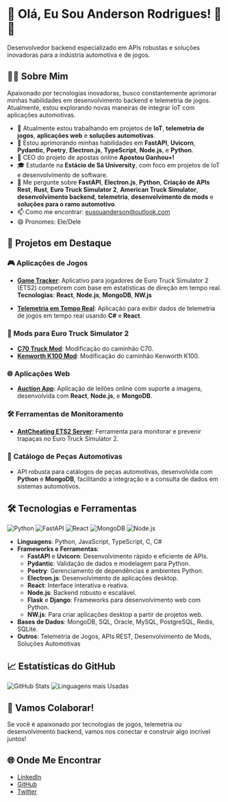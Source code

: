 # 👋 Olá, Eu Sou Anderson Rodrigues! 🚗🚀
Desenvolvedor backend especializado em APIs robustas e soluções inovadoras para a indústria automotiva e de jogos.

## 👨‍💻 Sobre Mim
Apaixonado por tecnologias inovadoras, busco constantemente aprimorar minhas habilidades em desenvolvimento backend e telemetria de jogos. Atualmente, estou explorando novas maneiras de integrar IoT com aplicações automotivas.

- 🔭 Atualmente estou trabalhando em projetos de **IoT**, **telemetria de jogos**, **aplicações web** e **soluções automotivas**.
- 🌱 Estou aprimorando minhas habilidades em **FastAPI**, **Uvicorn**, **Pydantic**, **Poetry**, **Electron.js**, **TypeScript**, **Node.js**, e **Python**.
- 🏢 CEO do projeto de apostas online **Apostou Ganhou+!**
- 🎓 Estudante na **Estácio de Sá University**, com foco em projetos de IoT e desenvolvimento de software.
- 💬 Me pergunte sobre **FastAPI**, **Electron.js**, **Python**, **Criação de APIs Rest**, **Rust**, **Euro Truck Simulator 2**, **American Truck Simulator**, **desenvolvimento backend**, **telemetria**, **desenvolvimento de mods** e **soluções para o ramo automotivo**.
- 📫 Como me encontrar: [eusouanderson@outlook.com](mailto:eusouanderson@outlook.com)
- 😄 Pronomes: Ele/Dele

## 🚀 Projetos em Destaque

### 🎮 Aplicações de Jogos
- **[Game Tracker](https://github.com/eusouanderson/game-tracker)**: Aplicativo para jogadores de Euro Truck Simulator 2 (ETS2) competirem com base em estatísticas de direção em tempo real.  
  **Tecnologias**: **React**, **Node.js**, **MongoDB**, **NW.js**

- **[Telemetria em Tempo Real](https://github.com/eusouanderson/RealTimeTelemetry)**: Aplicação para exibir dados de telemetria de jogos em tempo real usando **C#** e **React**.

### 🚛 Mods para Euro Truck Simulator 2
- **[C70 Truck Mod](https://github.com/eusouanderson/C70-ETS2)**: Modificação do caminhão C70.
- **[Kenworth K100 Mod](https://github.com/eusouanderson/Kenworth-K100-ETS2)**: Modificação do caminhão Kenworth K100.

### 🌐 Aplicações Web
- **[Auction App](https://github.com/eusouanderson/auction-app)**: Aplicação de leilões online com suporte a imagens, desenvolvida com **React**, **Node.js**, e **MongoDB**.

### 🛠️ Ferramentas de Monitoramento
- **[AntCheating ETS2 Server](https://github.com/eusouanderson/AntCheating-ETS2-)**: Ferramenta para monitorar e prevenir trapaças no Euro Truck Simulator 2.

### 🚗 Catálogo de Peças Automotivas
- API robusta para catálogos de peças automotivas, desenvolvida com **Python** e **MongoDB**, facilitando a integração e a consulta de dados em sistemas automotivos.

## 🛠️ Tecnologias e Ferramentas

![Python](https://img.shields.io/badge/Python-3776AB?style=for-the-badge&logo=python&logoColor=white)
![FastAPI](https://img.shields.io/badge/FastAPI-009688?style=for-the-badge&logo=fastapi&logoColor=white)
![React](https://img.shields.io/badge/React-61DAFB?style=for-the-badge&logo=react&logoColor=black)
![MongoDB](https://img.shields.io/badge/MongoDB-47A248?style=for-the-badge&logo=mongodb&logoColor=white)
![Node.js](https://img.shields.io/badge/Node.js-43853D?style=for-the-badge&logo=node-dot-js&logoColor=white)

- **Linguagens**: Python, JavaScript, TypeScript, C, C#
- **Frameworks e Ferramentas**: 
  - **FastAPI** e **Uvicorn**: Desenvolvimento rápido e eficiente de APIs.
  - **Pydantic**: Validação de dados e modelagem para Python.
  - **Poetry**: Gerenciamento de dependências e ambientes Python.
  - **Electron.js**: Desenvolvimento de aplicações desktop.
  - **React**: Interface interativa e reativa.
  - **Node.js**: Backend robusto e escalável.
  - **Flask** e **Django**: Frameworks para desenvolvimento web com Python.
  - **NW.js**: Para criar aplicações desktop a partir de projetos web.
- **Bases de Dados**: MongoDB, SQL, Oracle, MySQL, PostgreSQL, Redis, SQLite.
- **Outros**: Telemetria de Jogos, APIs REST, Desenvolvimento de Mods, Soluções Automotivas

## 📈 Estatísticas do GitHub

![GitHub Stats](https://github-readme-stats.vercel.app/api?username=eusouanderson&show_icons=true&theme=dark)
![Linguagens mais Usadas](https://github-readme-stats.vercel.app/api/top-langs/?username=eusouanderson&layout=compact&theme=dark)

## 🤝 Vamos Colaborar!
Se você é apaixonado por tecnologias de jogos, telemetria ou desenvolvimento backend, vamos nos conectar e construir algo incrível juntos!

## 🌐 Onde Me Encontrar

- [LinkedIn](https://www.linkedin.com/in/anderson-rodrigues-24003823b/)
- [GitHub](https://github.com/eusouanderson)
- [Twitter](https://twitter.com/seu-twitter)
